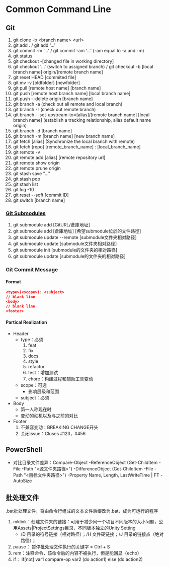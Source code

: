 # Common Command Line

## Git

1. git clone -b \<branch name> \<url>
2. git add . / git add '...'
3. git commit -m '...' / git commit -am '...' (-am equal to -a and -m)
4. git status
5. git checkout -[changed file in working directory]
6. git checkout '...' (switch to assigned branch) / git checkout -b [local branch name] origin/[remote branch name]
7. git reset HEAD [commited file]
8. git mv -v [oldfolder] [newfolder]
9. git pull [remote host name] [branch name]
10. git push [remote host branch name] [local branch name]
11. git push --delete origin [branch name]
12. git branch -a (check out all remote and local branch)
13. git branch -r (check out remote branch)
14. git branch --set-upstream-to=[alias]/[remote branch name] [local branch name] (establish a tracking relationship, alias default name origin)
15. git branch -d [branch name]
16. git branch -m [branch name] [new branch name]
17. git fetch [alias] (Synchronize the local branch with remote)
18. git fetch [repo] [remote_branch_name] : [local_branch_name]
19. git remote -v
20. git remote add [alias] [remote repository url]
21. git remote show origin
22. git remote prune origin
23. git stash save "..."
24. git stash pop
25. git stash list
26. git log -10
27. git reset --soft [commit ID]
28. git switch [branch name]

### [Git Submodules](https://cloud.tencent.com/developer/article/2136829)

1. git submodule add [GitURL/倉庫地址]
2. git submodule add [倉庫地址] [希望submodule位於的文件路徑]
3. git submodule update --remote [submodule文件夹相对路径]
4. git submodule update [submodule文件夹相对路径]
5. git submodule init [submodule的文件夹的相对路径]
6. git submodule update [submodule的文件夹的相对路径]

### Git Commit Message

#### Format

```json
<type>(<scope>): <subject>
// blank line
<body>
// blank line
<footer>
```

#### Partical Realization

- Header
  - type：必须
     1. feat
     2. fix
     3. docs
     4. style
     5. refactor
     6. test：增加测试
     7. chore：构建过程和辅助工具变动
  - scope：可选
    - 影响层级和范围
  - subject：必须
- Body
  - 第一人称现在时
  - 变动的动机以及与之前的对比
- Footer
  1. 不兼容变动：BREAKING CHANGE开头
  2. 关闭issue：Closes #123，#456

## PowerShell

- 对比目录文件差异：Compare-Object -ReferenceObject (Get-ChildItem -File -Path "<源文件夹路径>") -DifferenceObject (Get-ChildItem -File -Path "<目标文件夹路径>") -Property Name, Length, LastWriteTime | FT -AutoSize

## 批处理文件

.bat批处理文件，将由命令行组成的文本文件后缀改为.bat，成为可运行的程序

1. mklink：创建文件夹的链接：可用于减少同一个项目不同版本的大小问题，公用Assets|ProjectSettings目录，不同版本独立的Unity Setting
    - /D 目录的符号链接（相对路径）；/H 文件硬链接；/J 目录的链接点（绝对路径）；
2. pause： 暂停批处理文件执行的关键字 = Ctrl + S
3. rem：注释命令，该命令后的内容不被执行，但是能回显（echo）
4. if： if[not] var1 compare-op var2 (do action1) else (do action2)
